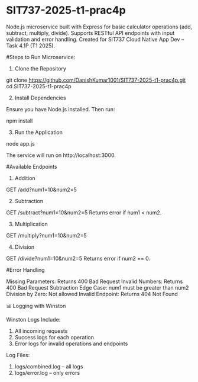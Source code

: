 # SIT737-2025-t1-prac4p
Node.js microservice built with Express for basic calculator operations (add, subtract, multiply, divide). Supports RESTful API endpoints with input validation and error handling. Created for SIT737 Cloud Native App Dev – Task 4.1P (T1 2025).

#Steps to Run Microservice:

1. Clone the Repository

git clone https://github.com/DanishKumar1001/SIT737-2025-t1-prac4p.git
cd SIT737-2025-t1-prac4p

2. Install Dependencies

Ensure you have Node.js installed. Then run:

npm install

3. Run the Application

node app.js

The service will run on http://localhost:3000.

#Available Endpoints

1. Addition

GET /add?num1=10&num2=5

2. Subtraction

GET /subtract?num1=10&num2=5
Returns error if num1 < num2.

3. Multiplication

GET /multiply?num1=10&num2=5

4. Division

GET /divide?num1=10&num2=5
Returns error if num2 == 0.

#Error Handling

Missing Parameters: Returns 400 Bad Request
Invalid Numbers: Returns 400 Bad Request
Subtraction Edge Case: num1 must be greater than num2
Division by Zero: Not allowed
Invalid Endpoint: Returns 404 Not Found

📊 Logging with Winston

Winston Logs Include:

1. All incoming requests
2. Success logs for each operation
3. Error logs for invalid operations and endpoints

Log Files:

1. logs/combined.log – all logs
2. logs/error.log – only errors

